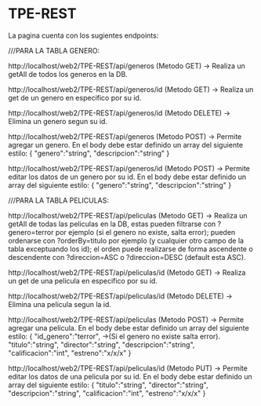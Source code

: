 # TPE-REST

La pagina cuenta con los sugientes endpoints:

///PARA LA TABLA GENERO:

http://localhost/web2/TPE-REST/api/generos (Metodo GET) -> Realiza un getAll de todos los generos en la DB.

http://localhost/web2/TPE-REST/api/generos/id (Metodo GET) -> Realiza un get de un genero en especifico por su id.

http://localhost/web2/TPE-REST/api/generos/id (Metodo DELETE) -> Elimina un genero segun su id.

http://localhost/web2/TPE-REST/api/generos (Metodo POST) -> Permite agregar un genero. En el body debe estar definido un array del siguiente estilo:
{
  "genero":"string",
  "descripcion":"string"
}

http://localhost/web2/TPE-REST/api/generos/id (Metodo POST) -> Permite editar los datos de un genero por su id. En el body debe estar definido un array del siguiente estilo:
{
  "genero":"string",
  "descripcion":"string"
}

///PARA LA TABLA PELICULAS:

http://localhost/web2/TPE-REST/api/peliculas (Metodo GET) -> Realiza un getAll de todas las peliculas en la DB, estas pueden filtrarse con ?genero=terror por ejemplo (si el genero no existe, salta error); pueden ordenarse con ?orderBy=titulo por ejemplo (y cualquier otro campo de la tabla exceptuando los id); el orden puede realizarse de forma ascendente o descendente  con ?direccion=ASC o ?direccion=DESC (default esta ASC).

http://localhost/web2/TPE-REST/api/peliculas/id (Metodo GET) -> Realiza un get de una pelicula en especifico por su id.

http://localhost/web2/TPE-REST/api/peliculas/id (Metodo DELETE) -> Elimina una pelicula segun la id.

http://localhost/web2/TPE-REST/api/peliculas (Metodo POST) ->  Permite agregar una película. En el body debe estar definido un array del siguiente estilo: 
{
  "id_genero":"terror", ->(Si el genero no existe salta error).
  "titulo":"string",
  "director":"string",
  "descripcion":"string",
  "calificacion":"int",
  "estreno":"x/x/x"
}

http://localhost/web2/TPE-REST/api/peliculas/id (Metodo PUT) -> Permite editar los datos de una pelicula por su id. En el body debe estar definido un array del siguiente estilo:
{
  "titulo":"string",
  "director":"string",
  "descripcion":"string",
  "calificacion":"int",
  "estreno":"x/x/x"
}

